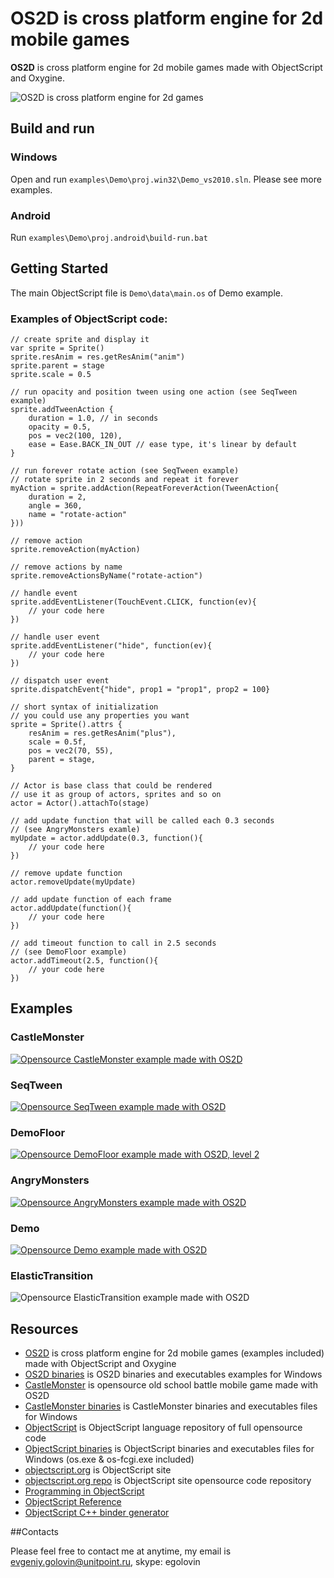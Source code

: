 # OS2D is cross platform engine for 2d mobile games

**OS2D** is cross platform engine for 2d mobile games made with ObjectScript and Oxygine.

![OS2D is cross platform engine for 2d games](https://raw.githubusercontent.com/unitpoint/os2d/master/preview.jpg)

## Build and run

### Windows

Open and run <code>examples\Demo\proj.win32\Demo_vs2010.sln</code>. Please see more examples.

### Android

Run <code>examples\Demo\proj.android\build-run.bat</code>

## Getting Started

The main ObjectScript file is <code>Demo\data\main.os</code> of Demo example. 

### Examples of ObjectScript code:

	// create sprite and display it
	var sprite = Sprite()
	sprite.resAnim = res.getResAnim("anim")
	sprite.parent = stage
	sprite.scale = 0.5
	
	// run opacity and position tween using one action (see SeqTween example)
	sprite.addTweenAction {
		duration = 1.0, // in seconds
		opacity = 0.5,
		pos = vec2(100, 120),
		ease = Ease.BACK_IN_OUT // ease type, it's linear by default
	}
	
	// run forever rotate action (see SeqTween example)
	// rotate sprite in 2 seconds and repeat it forever
	myAction = sprite.addAction(RepeatForeverAction(TweenAction{
		duration = 2, 
		angle = 360,
		name = "rotate-action"
	}))
	
	// remove action
	sprite.removeAction(myAction)
	
	// remove actions by name
	sprite.removeActionsByName("rotate-action")
		
	// handle event
	sprite.addEventListener(TouchEvent.CLICK, function(ev){  
		// your code here
	})

	// handle user event
	sprite.addEventListener("hide", function(ev){  
		// your code here
	})
	
	// dispatch user event
	sprite.dispatchEvent{"hide", prop1 = "prop1", prop2 = 100}
	
	// short syntax of initialization
	// you could use any properties you want
	sprite = Sprite().attrs {
		resAnim = res.getResAnim("plus"),
		scale = 0.5f,
		pos = vec2(70, 55),
		parent = stage,
	}
	
	// Actor is base class that could be rendered
	// use it as group of actors, sprites and so on
	actor = Actor().attachTo(stage)
	
	// add update function that will be called each 0.3 seconds
	// (see AngryMonsters examle)
	myUpdate = actor.addUpdate(0.3, function(){
		// your code here
	})

	// remove update function
	actor.removeUpdate(myUpdate)

	// add update function of each frame
	actor.addUpdate(function(){
		// your code here
	})
	
	// add timeout function to call in 2.5 seconds
	// (see DemoFloor example)
	actor.addTimeout(2.5, function(){
		// your code here
	})
	
	
## Examples

### CastleMonster

[![Opensource CastleMonster example made with OS2D](https://raw.githubusercontent.com/unitpoint/CastleMonster-bin-win/master/CastleMonster-youtube.jpg)](http://www.youtube.com/watch?v=YCaGgk8xEKA)

### SeqTween

[![Opensource SeqTween example made with OS2D](https://raw.githubusercontent.com/unitpoint/os2d-bin-win/master/SeqTween/SeqTween-youtube.jpg)](http://www.youtube.com/watch?v=p5zzlDh7DuI)

### DemoFloor

[![Opensource DemoFloor example made with OS2D, level 2](https://raw.githubusercontent.com/unitpoint/os2d-bin-win/master/DemoFloor/DemoFloor-youtube.jpg)](http://www.youtube.com/watch?v=rJRRq-x2uBI)

### AngryMonsters

[![Opensource AngryMonsters example made with OS2D](https://raw.githubusercontent.com/unitpoint/os2d-bin-win/master/AngryMonsters/AngryMonsters-youtube.jpg)](http://www.youtube.com/watch?v=vlrua_emfPM)

### Demo

[![Opensource Demo example made with OS2D](https://raw.githubusercontent.com/unitpoint/os2d-bin-win/master/Demo/Demo-youtube.jpg)](http://www.youtube.com/watch?v=w8IdHx2uq0c)

### ElasticTransition

![Opensource ElasticTransition example made with OS2D](https://raw.githubusercontent.com/unitpoint/os2d-bin-win/master/ElasticTransition/ElasticTransition.jpg)

## Resources

* [OS2D](https://github.com/unitpoint/os2d) is cross platform engine for 2d mobile games (examples included) made with ObjectScript and Oxygine
* [OS2D binaries](https://github.com/unitpoint/os2d-bin-win) is OS2D binaries and executables examples for Windows
* [CastleMonster](https://github.com/unitpoint/CastleMonster) is opensource old school battle mobile game made with OS2D
* [CastleMonster binaries](https://github.com/unitpoint/CastleMonster-bin-win) is CastleMonster binaries and executables files for Windows
* [ObjectScript](https://github.com/unitpoint/objectscript) is ObjectScript language repository of full opensource code
* [ObjectScript binaries](https://github.com/unitpoint/objectscript-bin-win) is ObjectScript binaries and executables files for Windows (os.exe & os-fcgi.exe included)
* [objectscript.org](http://objectscript.org) is ObjectScript site
* [objectscript.org repo](https://github.com/unitpoint/objectscript.org) is ObjectScript site opensource code repository
* [Programming in ObjectScript](https://github.com/unitpoint/objectscript/wiki/Programming-in-ObjectScript)
* [ObjectScript Reference](https://github.com/unitpoint/objectscript/wiki/ObjectScript-Reference)
* [ObjectScript C++ binder generator](https://github.com/unitpoint/objectscript/blob/master/src/os-binder-generator.os)


##Contacts

Please feel free to contact me at anytime, my email is evgeniy.golovin@unitpoint.ru, skype: egolovin